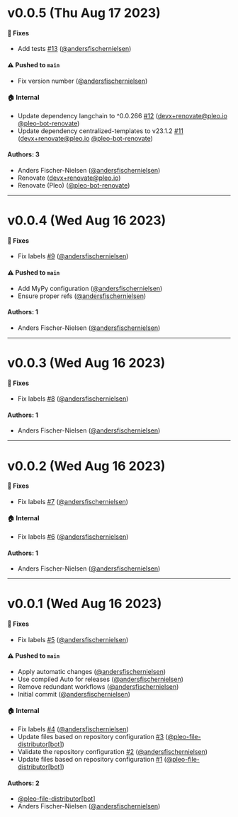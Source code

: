 # v0.0.5 (Thu Aug 17 2023)

#### 🐞 Fixes

- Add tests [#13](https://github.com/pleo-io/langchains/pull/13) ([@andersfischernielsen](https://github.com/andersfischernielsen))

#### ⚠️ Pushed to `main`

- Fix version number ([@andersfischernielsen](https://github.com/andersfischernielsen))

#### 🏠 Internal

- Update dependency langchain to ^0.0.266 [#12](https://github.com/pleo-io/langchains/pull/12) (devx+renovate@pleo.io [@pleo-bot-renovate](https://github.com/pleo-bot-renovate))
- Update dependency centralized-templates to v23.1.2 [#11](https://github.com/pleo-io/langchains/pull/11) (devx+renovate@pleo.io [@pleo-bot-renovate](https://github.com/pleo-bot-renovate))

#### Authors: 3

- Anders Fischer-Nielsen ([@andersfischernielsen](https://github.com/andersfischernielsen))
- Renovate (devx+renovate@pleo.io)
- Renovate (Pleo) ([@pleo-bot-renovate](https://github.com/pleo-bot-renovate))

---

# v0.0.4 (Wed Aug 16 2023)

#### 🐞 Fixes

- Fix labels [#9](https://github.com/pleo-io/langchains/pull/9) ([@andersfischernielsen](https://github.com/andersfischernielsen))

#### ⚠️ Pushed to `main`

- Add MyPy configuration ([@andersfischernielsen](https://github.com/andersfischernielsen))
- Ensure proper refs ([@andersfischernielsen](https://github.com/andersfischernielsen))

#### Authors: 1

- Anders Fischer-Nielsen ([@andersfischernielsen](https://github.com/andersfischernielsen))

---

# v0.0.3 (Wed Aug 16 2023)

#### 🐞 Fixes

- Fix labels [#8](https://github.com/pleo-io/langchains/pull/8) ([@andersfischernielsen](https://github.com/andersfischernielsen))

#### Authors: 1

- Anders Fischer-Nielsen ([@andersfischernielsen](https://github.com/andersfischernielsen))

---

# v0.0.2 (Wed Aug 16 2023)

#### 🐞 Fixes

- Fix labels [#7](https://github.com/pleo-io/langchains/pull/7) ([@andersfischernielsen](https://github.com/andersfischernielsen))

#### 🏠 Internal

- Fix labels [#6](https://github.com/pleo-io/langchains/pull/6) ([@andersfischernielsen](https://github.com/andersfischernielsen))

#### Authors: 1

- Anders Fischer-Nielsen ([@andersfischernielsen](https://github.com/andersfischernielsen))

---

# v0.0.1 (Wed Aug 16 2023)

#### 🐞 Fixes

- Fix labels [#5](https://github.com/pleo-io/langchains/pull/5) ([@andersfischernielsen](https://github.com/andersfischernielsen))

#### ⚠️ Pushed to `main`

- Apply automatic changes ([@andersfischernielsen](https://github.com/andersfischernielsen))
- Use compiled Auto for releases ([@andersfischernielsen](https://github.com/andersfischernielsen))
- Remove redundant workflows ([@andersfischernielsen](https://github.com/andersfischernielsen))
- Initial commit ([@andersfischernielsen](https://github.com/andersfischernielsen))

#### 🏠 Internal

- Fix labels [#4](https://github.com/pleo-io/langchains/pull/4) ([@andersfischernielsen](https://github.com/andersfischernielsen))
- Update files based on repository configuration [#3](https://github.com/pleo-io/langchains/pull/3) ([@pleo-file-distributor[bot]](https://github.com/pleo-file-distributor[bot]))
- Validate the repository configuration [#2](https://github.com/pleo-io/langchains/pull/2) ([@andersfischernielsen](https://github.com/andersfischernielsen))
- Update files based on repository configuration [#1](https://github.com/pleo-io/langchains/pull/1) ([@pleo-file-distributor[bot]](https://github.com/pleo-file-distributor[bot]))

#### Authors: 2

- [@pleo-file-distributor[bot]](https://github.com/pleo-file-distributor[bot])
- Anders Fischer-Nielsen ([@andersfischernielsen](https://github.com/andersfischernielsen))
